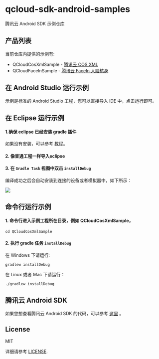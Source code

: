 # qcloud-sdk-android-samples

腾讯云 Android SDK 示例仓库

## 产品列表

当前仓库内提供的示例有:

* QCloudCosXmlSample - [腾讯云 COS XML](https://cloud.tencent.com/document/product/436)
* QCloudFaceInSample - [腾讯云 FaceIn 人脸核身](https://cloud.tencent.com/product/facein)

## 在 Android Studio 运行示例

示例是标准的 Android Studio 工程，您可以直接导入 IDE 中，点击运行即可。


## 在 Eclipse 运行示例

#### 1.确保 eclipse 已经安装 gradle 插件

如果没有安装，可以参考 [教程](http://www.vogella.com/tutorials/EclipseGradle/article.html)。

#### 2. 像普通工程一样导入eclipse

#### 3. 在 `Gradle Task` 视图中双击 `installDebug`

编译成功之后会自动安装到连接的设备或者模拟器中，如下所示：

![](http://ww1.sinaimg.cn/large/62f68aebgy1fp5mjdau62j20t80bpt98.jpg)

## 命令行运行示例

#### 1. 命令行进入示例工程所在目录，例如 QCloudCosXmlSample，

```
cd QCloudCosXmlSample
```

#### 2. 执行 gradle 任务 `installDebug`

在 Windows 下请运行:

```
gradlew installDebug
```

在 Linux 或者 Mac 下请运行：

```
./gradlew installDebug
```


## 腾讯云 Android SDK

如果您想查看腾讯云 Android SDK 的代码，可以参考 [这里](https://github.com/tencentyun/qcloud-sdk-android) 。

## License

MIT 

详细请参考 [LICENSE](https://github.com/tencentyun/qcloud-sdk-android/blob/master/LICENSE).